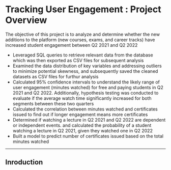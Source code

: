 # Tracking User Engagement : Project Overview
The objective of this project is to analyze and determine whether the new additions to the platform (new courses, exams, and career tracks) have increased student engagement between Q2 2021 and Q2 2022

- Leveraged SQL queries to retrieve relevant data from the database which was then exported as CSV files for subsequent analysis
- Examined the data distribution of key variables and addressing outliers to minimize potential skewness, and subsequently saved the cleaned datasets as CSV files for furthur analysis
- Calculated 95% confidence intervals to understand the likely range of user engagement (minutes watched) for free and paying students in Q2 2021 and Q2 2022. Additionally, hypothesis testing was conducted to evaluate if the average watch time significantly increased for both segments between these two quarters
- Calculated the correlation between minutes watched and certificates issued to find out if longer engagement means more certificates
- Determined if watching a lecture in Q2 2021 and Q2 2022 are dependent or independent events. and calculated the probability of a student watching a lecture in Q2 2021, given they watched one in Q2 2022
- Built a model to predict number of certificates issued based on the total minutes watched
***
## Inroduction











